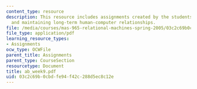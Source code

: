 ```yaml
---
content_type: resource
description: This resource includes assignments created by the students on establishing
  and maintaining long-term human-computer relationships.
file: /media/courses/mas-965-relational-machines-spring-2005/03c2c69b0cbdfe94f42c288d5ec8c12e_ab_week9.pdf
file_type: application/pdf
learning_resource_types:
- Assignments
ocw_type: OCWFile
parent_title: Assignments
parent_type: CourseSection
resourcetype: Document
title: ab_week9.pdf
uid: 03c2c69b-0cbd-fe94-f42c-288d5ec8c12e
---
```

